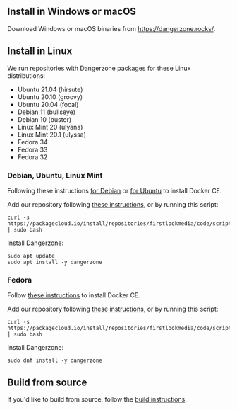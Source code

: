## Install in Windows or macOS

Download Windows or macOS binaries from https://dangerzone.rocks/.

## Install in Linux

We run repositories with Dangerzone packages for these Linux distributions:

- Ubuntu 21.04 (hirsute)
- Ubuntu 20.10 (groovy)
- Ubuntu 20.04 (focal)
- Debian 11 (bullseye)
- Debian 10 (buster)
- Linux Mint 20 (ulyana)
- Linux Mint 20.1 (ulyssa)
- Fedora 34
- Fedora 33
- Fedora 32

### Debian, Ubuntu, Linux Mint

Following these instructions [for Debian](https://docs.docker.com/install/linux/docker-ce/debian/) or [for Ubuntu](https://docs.docker.com/install/linux/docker-ce/ubuntu/) to install Docker CE.

Add our repository following [these instructions](https://packagecloud.io/firstlookmedia/code/install#manual-deb), or by running this script:

```
curl -s https://packagecloud.io/install/repositories/firstlookmedia/code/script.deb.sh | sudo bash
```

Install Dangerzone:

```
sudo apt update
sudo apt install -y dangerzone
```

### Fedora

Follow [these instructions](https://docs.docker.com/engine/install/fedora/) to install Docker CE.

Add our repository following [these instructions](https://packagecloud.io/firstlookmedia/code/install#manual-rpm), or by running this script:

```
curl -s https://packagecloud.io/install/repositories/firstlookmedia/code/script.rpm.sh | sudo bash
```

Install Dangerzone:

```
sudo dnf install -y dangerzone
```

## Build from source

If you'd like to build from source, follow the [build instructions](https://github.com/firstlookmedia/dangerzone/blob/master/BUILD.md).
